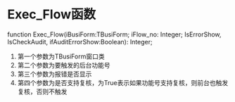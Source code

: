 # Exec_Flow函数

function Exec_Flow(iBusiForm:TBusiForm; iFlow_no: Integer; IsErrorShow, IsCheckAudit, ifAuditErrorShow:Boolean): Integer;

1. 第一个参数为TBusiForm窗口类
2. 第二个参数为要触发的后台功能号
3. 第三个参数为报错是否显示
4. 第四个参数为是否支持复核，为True表示如果功能号支持复核，则前台也触发复核，否则不触发

